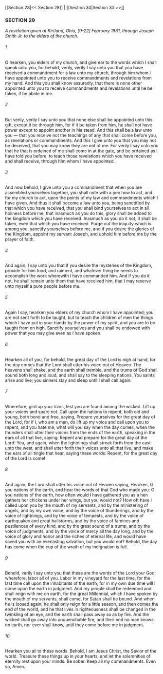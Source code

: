 [[Section 28|<< Section 28]]  |  [[Section 30|Section 30 >>]]

### SECTION 29

*A revelation given at Kirtland, Ohio, [9-22] February 1831, through Joseph Smith Jr. to the elders of the church.*

###### 1
O hearken, you elders of my church, and give ear to the words which I shall speak unto you, for behold, verily, verily I say unto you that you have received a commandment for a law unto my church, through him whom I have appointed unto you to receive commandments and revelations from my hand. And this you shall know assuredly, that there is none other appointed unto you to receive commandments and revelations until he be taken, if he abide in me.

###### 2
But verily, verily I say unto you that none else shall be appointed unto this gift, except it be through him, for if it be taken from him, he shall not have power except to appoint another in his stead. And this shall be a law unto you — that you receive not the teachings of any that shall come before you, as revelations or commandments. And this I give unto you that you may not be deceived, that you may know they are not of me. For verily I say unto you that he that is ordained of me shall come in at the gate, and be ordained as I have told you before, to teach those revelations which you have received and shall receive, through him whom I have appointed.

###### 3
And now behold, I give unto you a commandment that when you are assembled yourselves together, you shall note with a pen how to act, and for my church to act, upon the points of my law and commandments which I have given. And thus it shall become a law unto you, being sanctified by that which you have received, that you shall bind yourselves to act in all holiness before me, that inasmuch as you do this, glory shall be added to the kingdom which you have received. Inasmuch as you do it not, it shall be taken, even that which you have received. Purge out the iniquity which is among you, sanctify yourselves before me, and if you desire the glories of the Kingdom, appoint my servant Joseph, and uphold him before me by the prayer of faith.

###### 4
And again, I say unto you that if you desire the mysteries of the Kingdom, provide for him food, and raiment, and whatever thing he needs to accomplish the work wherewith I have commanded him. And if you do it not, he shall remain unto them that have received him, that I may reserve unto myself a pure people before me.

###### 5
Again I say, hearken you elders of my church whom I have appointed; you are not sent forth to be taught, but to teach the children of men the things which I have put in your hands by the power of my spirit, and you are to be taught from on high. Sanctify yourselves and you shall be endowed with power that you may give even as I have spoken.

###### 6
Hearken all of you, for behold, the great day of the Lord is nigh at hand, for the day comes that the Lord shall utter his voice out of Heaven. The heavens shall shake, and the earth shall tremble, and the trump of God shall sound both long and loud, and shall say to the sleeping nations, You saints arise and live; you sinners stay and sleep until I shall call again.

###### 7
Wherefore, gird up your loins, lest you are found among the wicked. Lift up your voices and spare not. Call upon the nations to repent, both old and young, both bond and free, saying, Prepare yourselves for the great day of the Lord, for if I, who am a man, do lift up my voice and call upon you to repent, and you hate me, what will you say when the day comes, when the thunders shall utter their voices from the ends of the earth, speaking in the ears of all that live, saying: Repent and prepare for the great day of the Lord! Yea, and again, when the lightnings shall streak forth from the east unto the west, and shall utter forth their voices unto all that live, and make the ears of all tingle that hear, saying these words: Repent, for the great day of the Lord is come!

###### 8
And again, the Lord shall utter his voice out of Heaven saying, Hearken, O you nations of the earth, and hear the words of that God who made you: O you nations of the earth, how often would I have gathered you as a hen gathers her chickens under her wings, but you would not? How oft have I called upon you by the mouth of my servants, and by the ministering of angels, and by my own voice, and by the voice of thunderings, and by the voice of lightnings, and by the voice of tempests, and by the voice of earthquakes and great hailstorms, and by the voice of famines and pestilences of every kind, and by the great sound of a trump, and by the voice of judgments, and by the voice of mercy all the day long, and by the voice of glory and honor and the riches of eternal life, and would have saved you with an everlasting salvation, but you would not? Behold, the day has come when the cup of the wrath of my indignation is full.

###### 9
Behold, verily I say unto you that these are the words of the Lord your God; wherefore, labor all of you. Labor in my vineyard for the last time, for the last time call upon the inhabitants of the earth, for in my own due time will I come upon the earth in judgment. And my people shall be redeemed and shall reign with me on earth, for the great Millennial, which I have spoken by the mouth of my servants, shall come, for Satan shall be bound. And when he is loosed again, he shall only reign for a little season, and then comes the end of the world, and he that lives in righteousness shall be changed in the twinkling of an eye, and the earth shall pass away so as by fire. And the wicked shall go away into unquenchable fire, and their end no man knows on earth, nor ever shall know, until they come before me in judgment.

###### 10
Hearken you all to these words. Behold, I am Jesus Christ, the Savior of the world. Treasure these things up in your hearts, and let the solemnities of eternity rest upon your minds. Be sober. Keep all my commandments. Even so, Amen.